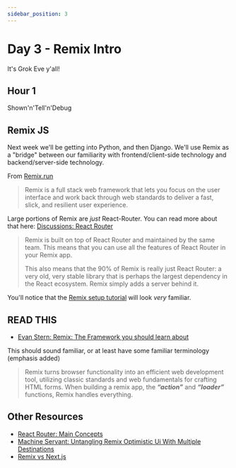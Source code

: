 ```yaml
---
sidebar_position: 3
---
```


# Day 3 - Remix Intro

It's Grok Eve y'all!

## Hour 1

Shown'n'Tell'n'Debug

## Remix JS

Next week we'll be getting into Python, and then Django. We'll use Remix as a "bridge" between our familiarity with frontend/client-side technology and backend/server-side technology.

From [Remix.run](https://remix.run)

> Remix is a full stack web framework that lets you focus on the user interface and work back through web standards to deliver a fast, slick, and resilient user experience.

Large portions of Remix are _just_ React-Router. You can read more about that here: [Discussions: React Router](https://remix.run/docs/en/main/discussion/react-router)

> Remix is built on top of React Router and maintained by the same team. This means that you can use all the features of React Router in your Remix app.
>
> This also means that the 90% of Remix is really just React Router: a very old, very stable library that is perhaps the largest dependency in the React ecosystem. Remix simply adds a server behind it.

You'll notice that the [Remix setup tutorial](https://remix.run/docs/en/main/start/tutorial) will look _very_ familiar.

## READ THIS

* [Evan Stern: Remix: The Framework you should learn about](https://medium.com/@evanstern_94664/remix-the-framework-you-should-learn-about-928d4060e8ad)

This should sound familiar, or at least have some familiar terminology (emphasis added)

> Remix turns browser functionality into an efficient web development tool, utilizing classic standards and web fundamentals for crafting HTML forms. When building a remix app, the ***“action”*** and ***“loader”*** functions, Remix handles everything.

## Other Resources

* [React Router: Main Concepts](https://reactrouter.com/en/main/start/concepts)
* [Machine Servant: Untangling Remix Optimistic Ui With Multiple Destinations](https://machineservant.com/blog/2022-11-12-remix-optimistic-with-ui-multiple-destinations/)
* [Remix vs Next.js](https://remix.run/blog/remix-vs-next)